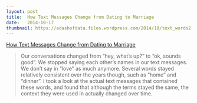 ```yaml
---
layout: post
title:  How Text Messages Change from Dating to Marriage
date:   2014-10-17
thumbnail: https://adashofdata.files.wordpress.com/2014/10/text_words2.gif?w=600&h=337
---
```

[How Text Messages Change from Dating to Marriage](http://adashofdata.com/2014/10/14/how-text-messages-change-from-dating-to-marriage/?utm_content=buffer80867&utm_medium=social&utm_source=facebook.com&utm_campaign=buffer)

>Our conversations changed from “hey, what’s up?” to “ok, sounds good”. We stopped saying each other’s names in our text messages. We don’t say in “love” as much anymore. Several words stayed relatively consistent over the years though, such as “home” and “dinner”. I took a look at the actual text messages that contained these words, and found that although the terms stayed the same, the context they were used in actually changed over time.